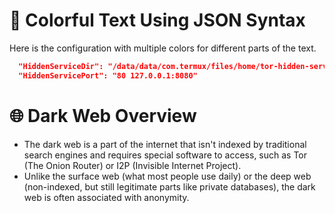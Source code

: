 # 🌈 Colorful Text Using JSON Syntax

Here is the configuration with multiple colors for different parts of the text.

```json
  "HiddenServiceDir": "/data/data/com.termux/files/home/tor-hidden-service/",
  "HiddenServicePort": "80 127.0.0.1:8080"

```


# 🌐 Dark Web Overview

- The dark web is a part of the internet that isn't indexed by traditional search engines and requires special software to access, such as Tor (The Onion Router) or I2P (Invisible Internet Project).
- Unlike the surface web (what most people use daily) or the deep web (non-indexed, but still legitimate parts like private databases), the dark web is often associated with anonymity.
